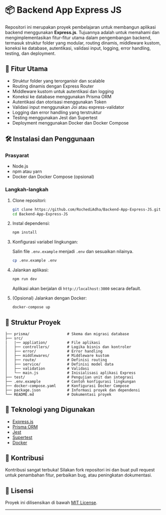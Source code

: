 # 📦 Backend App Express JS

Repositori ini merupakan proyek pembelajaran untuk membangun aplikasi backend menggunakan **Express.js**. Tujuannya adalah untuk memahami dan mengimplementasikan fitur-fitur utama dalam pengembangan backend, termasuk struktur folder yang modular, routing dinamis, middleware kustom, koneksi ke database, autentikasi, validasi input, logging, error handling, testing, dan deployment.

## 🚀 Fitur Utama

- Struktur folder yang terorganisir dan scalable
- Routing dinamis dengan Express Router
- Middleware kustom untuk autentikasi dan logging
- Koneksi ke database menggunakan Prisma ORM
- Autentikasi dan otorisasi menggunakan Token
- Validasi input menggunakan Joi atau express-validator
- Logging dan error handling yang terstruktur
- Testing menggunakan Jest dan Supertest
- Deployment menggunakan Docker dan Docker Compose

## 🛠️ Instalasi dan Penggunaan

### Prasyarat

- Node.js
- npm atau yarn
- Docker dan Docker Compose (opsional)

### Langkah-langkah

1. Clone repositori:

   ```bash
   git clone https://github.com/RochediAdha/Backend-App-Express-JS.git
   cd Backend-App-Express-JS
   ```

2. Instal dependensi:

   ```bash
   npm install
   ```

3. Konfigurasi variabel lingkungan:

   Salin file `.env.example` menjadi `.env` dan sesuaikan nilainya.

   ```bash
   cp .env.example .env
   ```

4. Jalankan aplikasi:

   ```bash
   npm run dev
   ```

   Aplikasi akan berjalan di `http://localhost:3000` secara default.

5. (Opsional) Jalankan dengan Docker:

   ```bash
   docker-compose up
   ```

## 📁 Struktur Proyek

```
├── prisma/                 # Skema dan migrasi database
├── src/
|   |── appliation/         # File aplikasi
│   ├── controllers/        # Logika bisnis dan kontroler
│   ├── error/              # Error handling
│   ├── middlewares/        # Middleware kustom
│   ├── route/              # Definisi routing
│   ├── service/            # Definisi model data
│   ├── validation          # Validasi
│   └── main.js             # Inisialisasi aplikasi Express
├── test/                   # Pengujian unit dan integrasi
├── .env.example            # Contoh konfigurasi lingkungan
├── docker-compose.yaml     # Konfigurasi Docker Compose
├── package.json            # Informasi proyek dan dependensi
└── README.md               # Dokumentasi proyek
```

## 📌 Teknologi yang Digunakan

- [Express.js](https://expressjs.com/)
- [Prisma ORM](https://www.prisma.io/)
- [Jest](https://jestjs.io/)
- [Supertest](https://github.com/visionmedia/supertest)
- [Docker](https://www.docker.com/)

## 🤝 Kontribusi

Kontribusi sangat terbuka! Silakan fork repositori ini dan buat pull request untuk penambahan fitur, perbaikan bug, atau peningkatan dokumentasi.

## 📄 Lisensi

Proyek ini dilisensikan di bawah [MIT License](LICENSE).

---